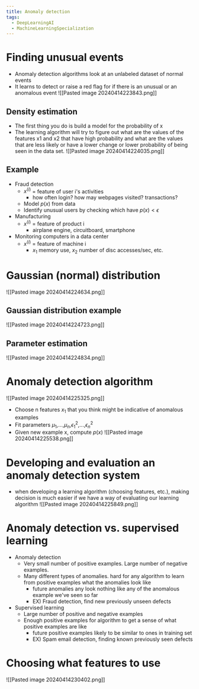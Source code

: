 ```yaml
---
title: Anomaly detection
tags:
  - DeepLearningAI
  - MachineLearningSpecialization
---
```

# Finding unusual events
* Anomaly detection algorithms look at an unlabeled dataset of normal events
* It learns to detect or raise a red flag for if there is an unusual or an anomalous event
![[Pasted image 20240414223843.png]]
## Density estimation
* The first thing you do is build a model for the probability of x
* The learning algorithm will try to figure out what are the values of the features x1 and x2 that have high probability and what are the values that are less likely or have a lower change or lower probability of being seen in the data set.
![[Pasted image 20240414224035.png]]
## Example
* Fraud detection
	* $x^{(i)}$ = feature of user i's activities
		* how often login? how may webpages visited? transactions?
	* Model $p(x)$ from data
	* Identify unusual users by checking which have $p(x) < \epsilon$ 
* Manufacturing
	* $x^{(i)}$ = feature of product i
		* airplane engine, circuitboard, smartphone
* Monitoring computers in a data center
	* $x^{(i)}$ = feature of machine i
		* $x_1$ memory use, $x_2$ number of disc accesses/sec, etc.
# Gaussian (normal) distribution
![[Pasted image 20240414224634.png]]
## Gaussian distribution example
![[Pasted image 20240414224723.png]]
## Parameter estimation
![[Pasted image 20240414224834.png]]
# Anomaly detection algorithm
![[Pasted image 20240414225325.png]]
* Choose n features $x_1$ that you think might be indicative of anomalous examples
* Fit parameters $\mu_1$,...,$\mu_n$,$\epsilon_1^2$,...,$\epsilon_n^2$
* Given new example x, compute $p(x)$ 
![[Pasted image 20240414225538.png]]
# Developing and evaluation an anomaly detection system
* when developing a learning algorithm (choosing features, etc.), making decision is much easier if we have a way of evaluating our learning algorithm
![[Pasted image 20240414225849.png]]
# Anomaly detection vs. supervised learning
* Anomaly detection
	* Very small number of positive examples. Large number of negative examples.
	* Many different types of anomalies. hard for any algorithm to learn from positive examples what the anomalies look like
		* future anomalies any look nothing like any of the anomalous example we've seen so far
		* EX) Fraud detection, find new previously unseen defects
* Supervised learning
	* Large number of positive and negative examples
	* Enough positive examples for algorithm to get a sense of what positive examples are like
		* future positive examples likely to be similar to ones in training set
		* EX) Spam email detection, finding known previously seen defects
# Choosing what features to use
![[Pasted image 20240414230402.png]]
